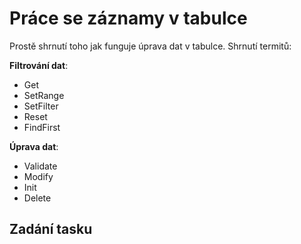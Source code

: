 # Práce se záznamy v tabulce

Prostě shrnutí toho jak funguje úprava dat v tabulce. Shrnutí termitů:

**Filtrování dat**:

- Get
- SetRange
- SetFilter
- Reset
- FindFirst
  
**Úprava dat**:
- Validate
- Modify
- Init
- Delete

## Zadání tasku

